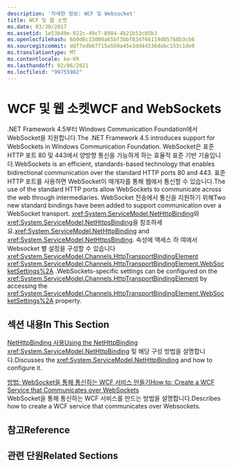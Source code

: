 ```yaml
---
description: '자세한 정보: WCF 및 Websocket'
title: WCF 및 웹 소켓
ms.date: 03/30/2017
ms.assetid: 1e53b49e-022c-49c7-8984-4b21b53c05b3
ms.openlocfilehash: 6b0d8c33000a65bf3bbf834f66119d65768b3cb6
ms.sourcegitcommit: ddf7edb67715a5b9a45e3dd44536dabc153c1de0
ms.translationtype: MT
ms.contentlocale: ko-KR
ms.lasthandoff: 02/06/2021
ms.locfileid: "99755982"
---
```

# <a name="wcf-and-websockets"></a><span data-ttu-id="b7062-103">WCF 및 웹 소켓</span><span class="sxs-lookup"><span data-stu-id="b7062-103">WCF and WebSockets</span></span>

<span data-ttu-id="b7062-104">.NET Framework 4.5부터 Windows Communication Foundation에서 WebSocket을 지원합니다.</span><span class="sxs-lookup"><span data-stu-id="b7062-104">The .NET Framework 4.5 introduces support for WebSockets in Windows Communication Foundation.</span></span>  <span data-ttu-id="b7062-105">WebSocket은 표준 HTTP 포트 80 및 443에서 양방향 통신을 가능하게 하는 효율적 표준 기반 기술입니다.</span><span class="sxs-lookup"><span data-stu-id="b7062-105">WebSockets is an efficient, standards-based technology that enables bidirectional communication over the standard HTTP ports 80 and 443.</span></span> <span data-ttu-id="b7062-106">표준 HTTP 포트를 사용하면 WebSocket이 매개자를 통해 웹에서 통신할 수 있습니다.</span><span class="sxs-lookup"><span data-stu-id="b7062-106">The use of the standard HTTP ports allow WebSockets to communicate across the web through intermediaries.</span></span>  <span data-ttu-id="b7062-107">WebSocket 전송에서 통신을 지원하기 위해</span><span class="sxs-lookup"><span data-stu-id="b7062-107">Two new standard bindings have been added to support communication over a WebSocket transport.</span></span> <span data-ttu-id="b7062-108"><xref:System.ServiceModel.NetHttpBinding>와 <xref:System.ServiceModel.NetHttpsBinding>을 참조하세요.</span><span class="sxs-lookup"><span data-stu-id="b7062-108"><xref:System.ServiceModel.NetHttpBinding> and <xref:System.ServiceModel.NetHttpsBinding>.</span></span> <span data-ttu-id="b7062-109">속성에 액세스 하 여에서 Websocket 별 설정을 구성할 수 있습니다 <xref:System.ServiceModel.Channels.HttpTransportBindingElement> <xref:System.ServiceModel.Channels.HttpTransportBindingElement.WebSocketSettings%2A> .</span><span class="sxs-lookup"><span data-stu-id="b7062-109">WebSockets-specific settings can be configured on the <xref:System.ServiceModel.Channels.HttpTransportBindingElement> by accessing the <xref:System.ServiceModel.Channels.HttpTransportBindingElement.WebSocketSettings%2A> property.</span></span>
  
## <a name="in-this-section"></a><span data-ttu-id="b7062-110">섹션 내용</span><span class="sxs-lookup"><span data-stu-id="b7062-110">In This Section</span></span>  

 [<span data-ttu-id="b7062-111">NetHttpBinding 사용</span><span class="sxs-lookup"><span data-stu-id="b7062-111">Using the NetHttpBinding</span></span>](using-the-nethttpbinding.md)  
 <span data-ttu-id="b7062-112"><xref:System.ServiceModel.NetHttpBinding> 및 해당 구성 방법을 설명합니다.</span><span class="sxs-lookup"><span data-stu-id="b7062-112">Discusses the <xref:System.ServiceModel.NetHttpBinding> and how to configure it.</span></span>  
  
 [<span data-ttu-id="b7062-113">방법: WebSocket을 통해 통신하는 WCF 서비스 만들기</span><span class="sxs-lookup"><span data-stu-id="b7062-113">How to: Create a WCF Service that Communicates over WebSockets</span></span>](how-to-create-a-wcf-service-that-communicates-over-websockets.md)  
 <span data-ttu-id="b7062-114">WebSocket을 통해 통신하는 WCF 서비스를 만드는 방법을 설명합니다.</span><span class="sxs-lookup"><span data-stu-id="b7062-114">Describes how to create a WCF service that communicates over Websockets.</span></span>  
  
## <a name="reference"></a><span data-ttu-id="b7062-115">참고</span><span class="sxs-lookup"><span data-stu-id="b7062-115">Reference</span></span>  
  
## <a name="related-sections"></a><span data-ttu-id="b7062-116">관련 단원</span><span class="sxs-lookup"><span data-stu-id="b7062-116">Related Sections</span></span>

